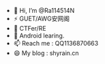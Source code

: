 - 👋 Hi, I’m @Ra114514N
- ⚡ GUET/AWG安网阁
- 👀 CTFer/RE
- 🌱 Android learing.
- 📫 Reach me : QQ1136870663
- 😄 My blog : shyrain.cn

<!---
Ra114514N/Ra114514N is a ✨ special ✨ repository because its `README.md` (this file) appears on your GitHub profile.
You can click the Preview link to take a look at your changes.
--->
